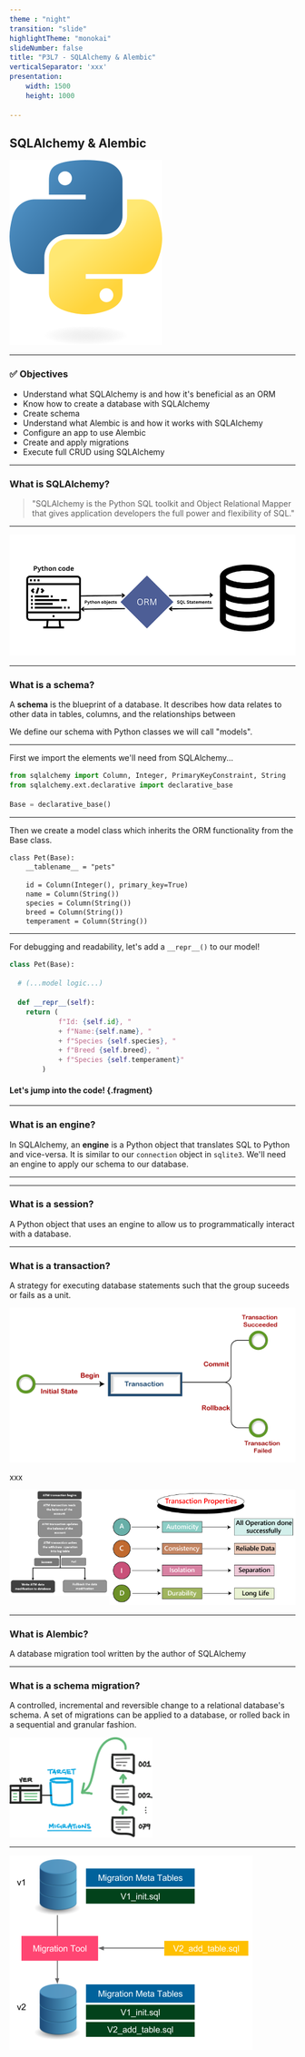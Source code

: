 ```yaml
---
theme : "night"
transition: "slide"
highlightTheme: "monokai"
slideNumber: false
title: "P3L7 - SQLAlchemy & Alembic"
verticalSeparator: 'xxx'
presentation:
    width: 1500
    height: 1000

---
```


<h2>SQLAlchemy & Alembic</h2>
<img alt="python logo" src="./python-logo-only.png"/>

---

<h3><strong> ✅ Objectives </strong></h3>

* Understand what SQLAlchemy is and how it's beneficial as an ORM
* Know how to create a database with SQLAlchemy
* Create schema
* Understand what Alembic is and how it works with SQLAlchemy
* Configure an app to use Alembic
* Create and apply migrations
* Execute full CRUD using SQLAlchemy

---

### What is SQLAlchemy?

> "SQLAlchemy is the Python SQL  toolkit and Object Relational Mapper that gives application developers the full power and flexibility of SQL."


---

![python-orm](./orm-python-db-overview.png)

---


### What is a **schema**?

A **schema** is the blueprint of a database. It describes how data relates to other data in tables, columns, and the relationships between

We define our schema with Python classes we will call "models".

---

First we import the elements we'll need from SQLAlchemy...

```python
from sqlalchemy import Column, Integer, PrimaryKeyConstraint, String
from sqlalchemy.ext.declarative import declarative_base

Base = declarative_base()
```

---

Then we create a model class which inherits the ORM functionality from the Base class.

```python[1|2|4|5-8]
class Pet(Base):
    __tablename__ = "pets"

    id = Column(Integer(), primary_key=True)
    name = Column(String())
    species = Column(String())
    breed = Column(String())
    temperament = Column(String())
```

---

For debugging and readability, let's add a `__repr__()` to our model!

```python
class Pet(Base):

  # (...model logic...)

  def __repr__(self):
    return (
            f"Id: {self.id}, "
            + f"Name:{self.name}, "
            + f"Species {self.species}, "
            + f"Breed {self.breed}, "
            + f"Species {self.temperament}"
        )

```
#### Let's jump into the code! {.fragment}

---

### What is an **engine**?

In SQLAlchemy, an **engine** is a Python object that translates SQL to Python and vice-versa.
It is similar to our `connection` object in `sqlite3`.
We'll need an engine to apply our schema to our database.

---



---

### What is a **session**?

A Python object that uses an engine to allow us to programmatically interact with a database.

---


<section data-background-color="mistyrose">
  <h3>What is a <strong>transaction</strong>?</h3>
  <p>A strategy for executing database statements such that the group suceeds or fails as a unit.</p>
  <img src="./sql-server-transaction1.png" />
</section>

xxx

<section data-background-color="mistyrose">
  <div style="display: flex;">
    <div style="width: 35%">
      <img src="./illustration-of-the-transactions-in-sql-server_grey.png" />
    </div>
    <div style="width: 65%">
      <img src="./t-sql-transactions-acid.png" />
    </div>
  </div>
</section>

---

### What is **Alembic**?

A database migration tool written by the author of SQLAlchemy

---

<section data-background-color="mistyrose">
  <h3>What is a schema migration?</h3>
  <p>A controlled, incremental and reversible change to a relational database's schema.  A set of migrations can be applied to a database, or rolled back in a sequential and granular fashion.
  </p>
  <img style="width: 50%" src="./2382-modifying-db-diagram.png" />
</section>

---

![migration-diagram](./intro-db-migrations.png)




